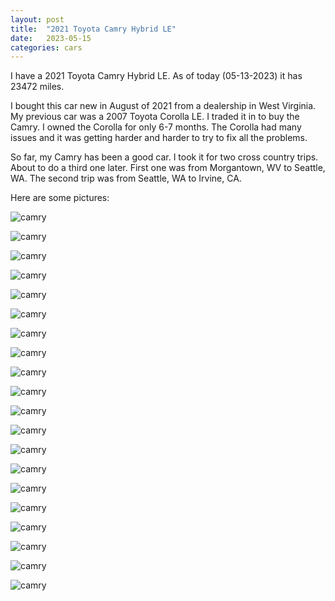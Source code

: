 ```yaml
---
layout: post
title:  "2021 Toyota Camry Hybrid LE"
date:   2023-05-15
categories: cars
---
```

I have a 2021 Toyota Camry Hybrid LE. As of today (05-13-2023) it has 23472 miles.

I bought this car new in August of 2021 from a dealership in West Virginia. My previous car was a 2007 Toyota Corolla LE. I traded it in to buy the Camry. I owned the Corolla for only 6-7 months. The Corolla had many issues and it was getting harder and harder to try to fix all the problems.

So far, my Camry has been a good car. I took it for two cross country trips. About to do a third one later. First one was from Morgantown, WV to Seattle, WA. The second trip was from Seattle, WA to Irvine, CA.

Here are some pictures:

![camry](/assets/camry-no-hubcaps.jpeg)

![camry](/assets/camry-visited-states.jpeg)

![camry](/assets/california.jpeg)

![camry](/assets/pacific.jpeg)

![camry](/assets/la.jpeg)

![camry](/assets/san_clemente.jpeg)

![camry](/assets/view_point.jpeg)

![camry](/assets/osu.jpeg)

![camry](/assets/seattle.jpeg)

![camry](/assets/seattle_1.jpeg)

![camry](/assets/seattle_parking.jpeg)

![camry](/assets/pittsburgh.jpeg)

![camry](/assets/pittsburgh_1.jpeg)

![camry](/assets/pittsburgh_2.jpeg)

![camry](/assets/morgantown_1.jpeg)

![camry](/assets/morgantown_2.jpeg)

![camry](/assets/morgantown_3.jpeg)

![camry](/assets/morgantown_4.jpeg)

![camry](/assets/morgantown_wv.jpeg)

![camry](/assets/wv.jpeg)